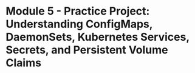 # Module 5 - Practice Project: Understanding ConfigMaps, DaemonSets, Kubernetes Services, Secrets, and Persistent Volume Claims